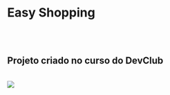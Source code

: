 <h1>Easy Shopping</h1>
<br>
<br>
<h2>Projeto criado no curso do DevClub</h2>
<br>
<img src="https://github.com/allansoares28/easy-shopping/blob/main/assets/Computador.png?raw=true"/>
